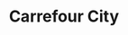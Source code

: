 ---
title: "Carrefour City"
url: /nimes/carrefour-city-avenue-georges-pompidou/
shop: Supermarkt
---
